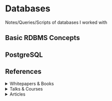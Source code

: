 # Databases
Notes/Queries/Scripts of databases I worked with

## Basic RDBMS Concepts

## PostgreSQL

## References

<details>
<summary>Whitepapers & Books</summary>

- [SQL Indexing and Tuning](https://use-the-index-luke.com/) by Markus Winand
- [SQL Antipatterns Avoiding the Pitfalls of Database Programming](https://pragprog.com/titles/bksqla/sql-antipatterns/) by Bill Karwin
- [Modern SQL: Beyond Relational](https://modern-sql.com/)

</details>

<details>
<summary>Talks & Courses</summary>

</details>

<details>
<summary>Articles</summary>
  
  - [Which is better one big query or multiple small queries ?](https://stackoverflow.com/questions/37381532/which-is-better-one-big-query-or-multiple-small-query)

</details>

